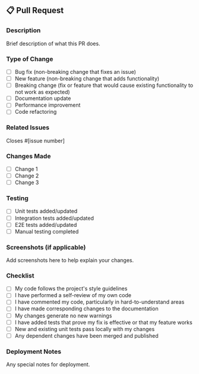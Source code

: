## 📋 Pull Request

### Description
Brief description of what this PR does.

### Type of Change
- [ ] Bug fix (non-breaking change that fixes an issue)
- [ ] New feature (non-breaking change that adds functionality)
- [ ] Breaking change (fix or feature that would cause existing functionality to not work as expected)
- [ ] Documentation update
- [ ] Performance improvement
- [ ] Code refactoring

### Related Issues
Closes #[issue number]

### Changes Made
- [ ] Change 1
- [ ] Change 2
- [ ] Change 3

### Testing
- [ ] Unit tests added/updated
- [ ] Integration tests added/updated
- [ ] E2E tests added/updated
- [ ] Manual testing completed

### Screenshots (if applicable)
Add screenshots here to help explain your changes.

### Checklist
- [ ] My code follows the project's style guidelines
- [ ] I have performed a self-review of my own code
- [ ] I have commented my code, particularly in hard-to-understand areas
- [ ] I have made corresponding changes to the documentation
- [ ] My changes generate no new warnings
- [ ] I have added tests that prove my fix is effective or that my feature works
- [ ] New and existing unit tests pass locally with my changes
- [ ] Any dependent changes have been merged and published

### Deployment Notes
Any special notes for deployment.